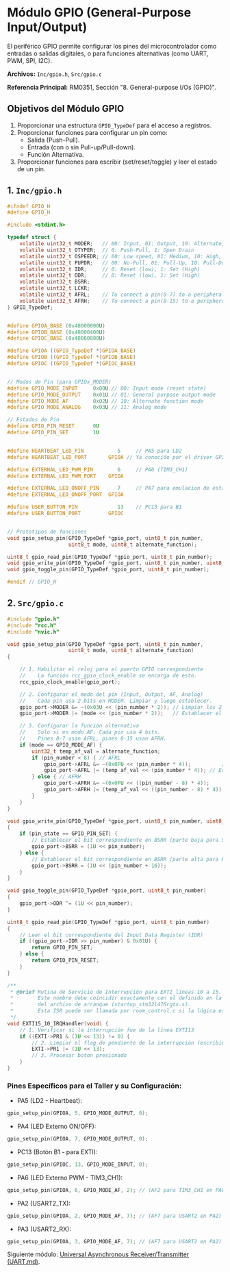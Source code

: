 # Módulo GPIO (General-Purpose Input/Output)

El periférico GPIO permite configurar los pines del microcontrolador como entradas o salidas digitales, o para funciones alternativas (como UART, PWM, SPI, I2C).

**Archivos:** `Inc/gpio.h`, `Src/gpio.c`

**Referencia Principal:** RM0351, Sección "8. General-purpose I/Os (GPIO)".

## Objetivos del Módulo GPIO
1.  Proporcionar una estructura `GPIO_TypeDef` para el acceso a registros.
2.  Proporcionar funciones para configurar un pin como:
    *   Salida (Push-Pull).
    *   Entrada (con o sin Pull-up/Pull-down).
    *   Función Alternativa.
3.  Proporcionar funciones para escribir (set/reset/toggle) y leer el estado de un pin.

## 1. `Inc/gpio.h`

```c
#ifndef GPIO_H
#define GPIO_H

#include <stdint.h>

typedef struct {
    volatile uint32_t MODER;   // 00: Input, 01: Output, 10: Alternate, 11: Analog
    volatile uint32_t OTYPER;  // 0: Push-Pull, 1: Open Drain 
    volatile uint32_t OSPEEDR; // 00: Low speed, 01: Medium, 10: High, 11: Very High
    volatile uint32_t PUPDR;   // 00: No-Pull, 01: Pull-Up, 10: Pull-Down
    volatile uint32_t IDR;     // 0: Reset (low), 1: Set (High)
    volatile uint32_t ODR;     // 0: Reset (low), 1: Set (High)
    volatile uint32_t BSRR;
    volatile uint32_t LCKR;
    volatile uint32_t AFRL;    // To connect a pin(0-7) to a peripheral like UART, SPI, PWM, etc
    volatile uint32_t AFRH;    // To connect a pin(8-15) to a peripheral like UART, SPI, PWM, etc
} GPIO_TypeDef;


#define GPIOA_BASE (0x48000000U)
#define GPIOB_BASE (0x48000400U)
#define GPIOC_BASE (0x48000800U)

#define GPIOA ((GPIO_TypeDef *)GPIOA_BASE)
#define GPIOB ((GPIO_TypeDef *)GPIOB_BASE)
#define GPIOC ((GPIO_TypeDef *)GPIOC_BASE)


// Modos de Pin (para GPIOx_MODER)
#define GPIO_MODE_INPUT     0x00U // 00: Input mode (reset state)
#define GPIO_MODE_OUTPUT    0x01U // 01: General purpose output mode
#define GPIO_MODE_AF        0x02U // 10: Alternate function mode
#define GPIO_MODE_ANALOG    0x03U // 11: Analog mode

// Estados de Pin
#define GPIO_PIN_RESET      0U
#define GPIO_PIN_SET        1U


#define HEARTBEAT_LED_PIN           5     // PA5 para LD2
#define HEARTBEAT_LED_PORT       GPIOA // Ya conocido por el driver GPIO

#define EXTERNAL_LED_PWM_PIN        6     // PA6 (TIM3_CH1)
#define EXTERNAL_LED_PWM_PORT    GPIOA

#define EXTERNAL_LED_ONOFF_PIN      7     // PA7 para emulacion de estado de puerta
#define EXTERNAL_LED_ONOFF_PORT  GPIOA

#define USER_BUTTON_PIN             13    // PC13 para B1
#define USER_BUTTON_PORT         GPIOC    


// Prototipos de funciones
void gpio_setup_pin(GPIO_TypeDef *gpio_port, uint8_t pin_number,
                    uint8_t mode, uint8_t alternate_function);

uint8_t gpio_read_pin(GPIO_TypeDef *gpio_port, uint8_t pin_number);
void gpio_write_pin(GPIO_TypeDef *gpio_port, uint8_t pin_number, uint8_t pin_state);
void gpio_toggle_pin(GPIO_TypeDef *gpio_port, uint8_t pin_number);

#endif // GPIO_H

```

## 2. `Src/gpio.c`

```c
#include "gpio.h"
#include "rcc.h"
#include "nvic.h"

void gpio_setup_pin(GPIO_TypeDef *gpio_port, uint8_t pin_number,
                    uint8_t mode, uint8_t alternate_function)
{

    // 1. Habilitar el reloj para el puerto GPIO correspondiente
    //    La función rcc_gpio_clock_enable se encarga de esto.
    rcc_gpio_clock_enable(gpio_port);

    // 2. Configurar el modo del pin (Input, Output, AF, Analog)
    //    Cada pin usa 2 bits en MODER. Limpiar y luego establecer.
    gpio_port->MODER &= ~(0x03U << (pin_number * 2)); // Limpiar los 2 bits del pin
    gpio_port->MODER |= (mode << (pin_number * 2));   // Establecer el modo

    // 3. Configurar la función alternativa
    //    Solo si es modo AF. Cada pin usa 4 bits.
    //    Pines 0-7 usan AFRL, pines 8-15 usan AFRH.
    if (mode == GPIO_MODE_AF) {
        uint32_t temp_af_val = alternate_function;
        if (pin_number < 8) { // AFRL
            gpio_port->AFRL &= ~(0x0FU << (pin_number * 4));          // Limpiar los 4 bits del pin
            gpio_port->AFRL |= (temp_af_val << (pin_number * 4)); // Establecer AF
        } else { // AFRH
            gpio_port->AFRH &= ~(0x0FU << ((pin_number - 8) * 4));       // Limpiar los 4 bits del pin
            gpio_port->AFRH |= (temp_af_val << ((pin_number - 8) * 4)); // Establecer AF
        }
    }
}

void gpio_write_pin(GPIO_TypeDef *gpio_port, uint8_t pin_number, uint8_t pin_state)
{
    if (pin_state == GPIO_PIN_SET) {
        // Establecer el bit correspondiente en BSRR (parte baja para SET)
        gpio_port->BSRR = (1U << pin_number);
    } else {
        // Establecer el bit correspondiente en BSRR (parte alta para RESET)
        gpio_port->BSRR = (1U << (pin_number + 16));
    }
}

void gpio_toggle_pin(GPIO_TypeDef *gpio_port, uint8_t pin_number)
{
    gpio_port->ODR ^= (1U << pin_number);
}

uint8_t gpio_read_pin(GPIO_TypeDef *gpio_port, uint8_t pin_number)
{
    // Leer el bit correspondiente del Input Data Register (IDR)
    if ((gpio_port->IDR >> pin_number) & 0x01U) {
        return GPIO_PIN_SET;
    } else {
        return GPIO_PIN_RESET;
    }
}

/**
 * @brief Rutina de Servicio de Interrupción para EXTI líneas 10 a 15.
 *        Este nombre debe coincidir exactamente con el definido en la tabla de vectores
 *        del archivo de arranque (startup_stm32l476rgtx.s).
 *        Esta ISR puede ser llamada por room_control.c si la lógica es compleja.
 */
void EXTI15_10_IRQHandler(void) {
    // 1. Verificar si la interrupción fue de la línea EXTI13
    if ((EXTI->PR1 & (1U << 13)) != 0) {
        // 2. Limpiar el flag de pendiente de la interrupción (escribiendo '1')
        EXTI->PR1 |= (1U << 13);
        // 3. Procesar boton presionado
    }
}

```

### Pines Específicos para el Taller y su Configuración:

* PA5 (LD2 - Heartbeat): 
```c
gpio_setup_pin(GPIOA, 5, GPIO_MODE_OUTPUT, 0); 
```

* PA4 (LED Externo ON/OFF):
```c
gpio_setup_pin(GPIOA, 7, GPIO_MODE_OUTPUT, 0);
```

* PC13 (Botón B1 - para EXTI):
```c
gpio_setup_pin(GPIOC, 13, GPIO_MODE_INPUT, 0);
```

* PA6 (LED Externo PWM - TIM3_CH1):
```c
gpio_setup_pin(GPIOA, 6, GPIO_MODE_AF, 2); // (AF2 para TIM3_CH1 en PA6)
```

* PA2 (USART2_TX):
```c
gpio_setup_pin(GPIOA, 2, GPIO_MODE_AF, 7); // (AF7 para USART2 en PA2)
```

* PA3 (USART2_RX):
```c
gpio_setup_pin(GPIOA, 3, GPIO_MODE_AF, 7); // (AF7 para USART2 en PA2)
```

Siguiente módulo: [Universal Asynchronous Receiver/Transmitter (UART.md)](UART.md).
